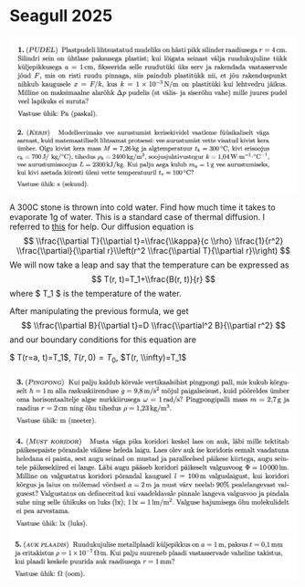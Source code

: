 # Seagull 2025
<img src="../articles/images/kajakas1.png" width="600px" height="auto">
<img src="../articles/images/kajakas2.png" width="600px" height="auto">

A 300C stone is thrown into cold water. Find how much time it takes to evaporate 1g of water.
This is a standard case of thermal diffusion. I referred to [this](https://physlab.org/wp-content/uploads/2016/04/Doc.pdf) for help.
Our diffusion equation is
$$ \\frac{\\partial T}{\\partial t}=\\frac{\\kappa}{c \\rho} \\frac{1}{r^2} \\frac{\\partial}{\\partial r}\\left(r^2 \\frac{\\partial T}{\\partial r}\\right) $$
We will now take a leap and say that the temperature can be expressed as 
$$ T(r, t)=T_1+\\frac{B(r, t)}{r} $$
where $ T_1 $ is the temperature of the water.

After manipulating the previous formula, we get 
$$ \\frac{\\partial B}{\\partial t}=D \\frac{\\partial^2 B}{\\partial r^2} $$ and our boundary conditions for this equation are 

$ T(r=a, t)=T_1$, $T(r, 0)=T_0$, $T(r, \\infty)=T_1$

<img src="../articles/images/kajakas3.png" width="600px" height="auto">
<img src="../articles/images/kajakas4.png" width="600px" height="auto">
<img src="../articles/images/kajakas5.png" width="600px" height="auto">
